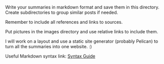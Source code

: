 Write your summaries in markdown format and save them in this directory.
Create subdirectories to group similar posts if needed.

Remember to include all references and links to sources.

Put pictures in the images directory and use relative links to include them.

I will work on a layout and use a static site generator (probably Pelican) to
turn all the summaries into one website. :)

Useful Markdown syntax link: [Syntax Guide](http://daringfireball.net/projects/markdown/syntax)
